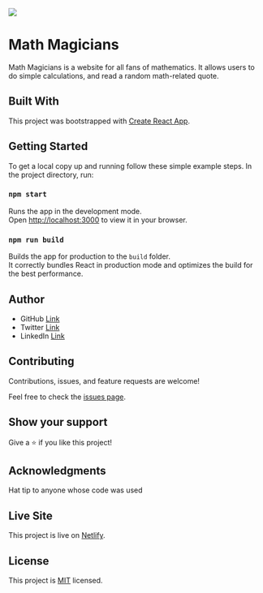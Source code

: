 ![](https://img.shields.io/badge/Microverse-blueviolet)

# Math Magicians
Math Magicians is a website for all fans of mathematics. It allows users to do simple calculations, and read a random math-related quote.

## Built With
This project was bootstrapped with [Create React App](https://github.com/facebook/create-react-app).

## Getting Started
To get a local copy up and running follow these simple example steps.
In the project directory, run:

### `npm start`
Runs the app in the development mode.\
Open [http://localhost:3000](http://localhost:3000) to view it in your browser.

### `npm run build`
Builds the app for production to the `build` folder.\
It correctly bundles React in production mode and optimizes the build for the best performance.

## Author
- GitHub [Link](https://github.com/DJ-MrJay)
- Twitter [Link](https://twitter.com/jonah_wambua)
- LinkedIn [Link](https://www.linkedin.com/in/mr-jay)

## Contributing
Contributions, issues, and feature requests are welcome!

Feel free to check the [issues page](https://github.com/DJ-MrJay/math-magicians/issues).

## Show your support
Give a ⭐️ if you like this project!

## Acknowledgments
Hat tip to anyone whose code was used

## Live Site
This project is live on [Netlify](https://storied-pasca-ba2fa8.netlify.app/).

## License
This project is [MIT](./MIT.md) licensed.
